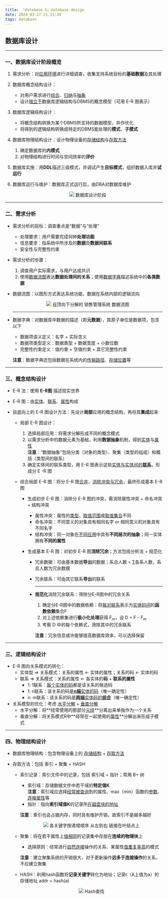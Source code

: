 ```yaml
---
title: 『database-5』database design
date: 2024-03-27 21:21:39
tags: database
---
```


## 数据库设计

---

### 一、数据库设计阶段概览

1. 需求分析：对<u>应用环境</u>进行详细调查，收集支持系统目标的**基础数据**及其处理

2. 数据库概念结构设计：

   - 对用户需求进行<u>综合</u>、<u>归纳</u>与<u>抽象</u>
   - 设计<u>独立于</u>数据库逻辑结构与DBMS的概念模型（可用 E-R 图表示）

3. 数据库逻辑结构设计：

   - 将概念结构转换为某个DBMS所支持的数据模型，并作优化
   - 将得到的逻辑结构转换成特定的DBMS能处理的**模式**、**子模式**

4. 数据库物理结构设计：设计物理设备的<u>存储结构</u>与<u>存取方法</u>

   1. 确定数据库的**内模式**
   2. 对物理结构进行时间与空间效率的**评价**

5. 数据库实施：用**DDL**描述三级模式，并调试产生**目标模式**，组织数据入库并**试运行**

6. 数据库运行与维护：数据库正式运行后，由DBA对数据库维护

   <figure style="text-align:center">
       <img src="数据库设计基本步骤.png">
       <figurecap>数据库设计阶段</figurecap>
   </figure>

---

### 二、需求分析

- 需求分析的目标：调查重点是“数据”与“处理”

  - 处理要求：用户需要完成何种**处理功能**
  - 信息要求：指系统中所涉及的**数据**及**数据间联系**
  - 安全性与完整性约束

- 需求分析的步骤：

  1. 调查用户实际需求，与用户达成共识
  2. 使用<u>数据流图</u>表达**数据处理间的关系**；使用<u>数据字典</u>描述系统中的**各类数据**

- 数据流图：以图形方式表达系统功能、数据在系统内部的逻辑流向

  <figure style="text-align:center">
      <img src="数据流图.png">
      <figurecap>自顶向下分解的 销售管理系统 数据流图</figurecap>
  </figure>

  ---

- 数据字典：对数据库中数据的描述（即**元数据**），其原子单位是数据项，包含以下

  - 数据项语义定义：名字 + 实际含义
  - 数据项类型定义：数据类型 + 数据宽度 + 小数位数
  - 完整性约束定义：值约束 + 空值约束 + 其它完整性约束

  **注意**：数据字典还包括数据在系统内的<u>传输路径</u>、<u>存储位置</u>等

---

### 三、概念结构设计

- E-R 法：使用 **E-R图** 描述现实世界

- E-R 图：由<u>实体</u>、<u>联系</u>、<u>属性</u>构成

- 自底向上的 E-R 图设计方法：先设计**局部**应用的概念结构，再将其**集成**起来

  - 局部 E-R 图设计：

    1. 选择局部应用：将需求分解形成不同的概念模式
    2. 以需求分析中的数据元素为基础，利用**数据抽象**机制，得到<u>实体</u>与<u>属性</u>
       <br>**注意**：“数据抽象”包括分类（对象的类型）、聚集（类型的组成）和概括（类型间的联系）
    3. 确定实体间的联系类型，用 E-R 图表示这些<u>实体与实体间的**联系**</u>，形成分 E -R 图

  - 综合局部 E-R 图：将分 E-R 图<u>合并</u>，<u>消除冲突与冗余</u>，最终形成基本 E-R 图

    - 生成初步 E-R 图：消除分 E-R 图的冲突，需消除属性冲突 + 命名冲突 + 结构冲突

      - 属性冲突：属性的<u>类型</u>、<u>取值范围</u>或<u>取值集合</u>不同
      - 命名冲突：不同意义的对象具有相同名字 or 相同意义的对象具有不同名字
      - 结构冲突：同一对象在<u>不同应用</u>中具有**不同层次的抽象**；同一实体拥有**不同的属性**

    - 生成基本 E-R 图：对初步 E-R 图**消除冗余**；方法包括分析法 + 规范化

      - 冗余数据：可由基本数据**导出**的数据；系总人数 = $\sum \text{各系人数}$，系总人数为冗余数据
      
      - 冗余联系：可由其它联系**导出**的联系
      
        ---
      
      - **规范化**消除冗余联系：筛除分E-R图中的冗余关系
      
        1. 确定分E-R图中的数据依赖：将<u>每对联系</u>表示为<u>实体码间</u>的**函数依赖**集合F
        2. 对上述依赖集进行**极小化处理**获得 $\text{F}_m$，设 D = F - $\text{F}_m$
        3. 考察 D 中的每个依赖式，筛除其中的冗余联系
      
        **注意**：冗余信息或许能够提高数据库效率，可以选择保留
      

---

### 三、逻辑结构设计

- E-R 图向关系模式的转化：
  - 实体型 $\Rightarrow$ 关系模式：关系的属性 $\gets$ 实体的属性；关系的码 $\gets$ 实体的码
  - 联系 $\Rightarrow$ 关系模式：关系的属性 $\gets$ 各实体的**码** + **联系的属性**
    - 1: 1联系：<u>每个实体的码</u>都是该关系的候选码
    - 1: n联系：该关系的码是<u>**n端**实体的码</u>（唯一确定性）
    - n: m联系：该关系的码是<u>**两端**实体码的**组合**</u>（唯一确定性）
- 关系模型的优化：考虑 <u>水平分解</u> + <u>垂直分解</u>
  - 水平分解：将**经常使用的那部分<u>元组</u>**分离出来单独作为一个关系
  - 垂直分解：将关系模式R中**经常在一起使用的<u>属性</u>**分解出来形成子模式

---

### 四、物理结构设计

- 数据库物理结构：包含物理设备上的 <u>存储结构</u> + <u>存取方法</u>

- 存取方法：包括 索引 + 聚集 + HASH

  - 索引记录：索引文件中的记录，包括 索引域 + 指针；常用 B+ 树

    - 索引域：存储数据文件中若干域的**特定值K**
      <br>**注意**：索引域应选择<u>经常被查询</u>到的属性、max（min）函数的<u>参数</u>、<u>连接属性</u>等
    - 指针：指向**索引域值K**的记录所<u>在磁盘块的地址</u>

    **注意**：索引也会占据内存，同时具有维护开销，故索引不是越多越好

    <figure style="text-align:center">
        <img src="B+树.png">
        <figurecap>各关键字按递增顺序 从左到右 链接在叶结点上</figurecap>
    </figure>

  - 聚集：将在若干属性上<u>值相同</u>的记录集中存放在**连续的物理块**上

    - 选择原则：经常进行<u>自然连接</u>操作的关系、某属性<u>值重复率高</u>的模式

    **注意**：建立聚集系统的开销很大，对于更新操作**远多于连接操作**的关系，不应建立聚集

  - HASH：利用hash函数将**记录关键字**转化为地址；记录r（A上值为a）的存储地址 addr = hash(a)

    <figure style="text-align:center">
        <img src="HASH.png">
        <figurecap>Hash查找</figurecap>
    </figure>
